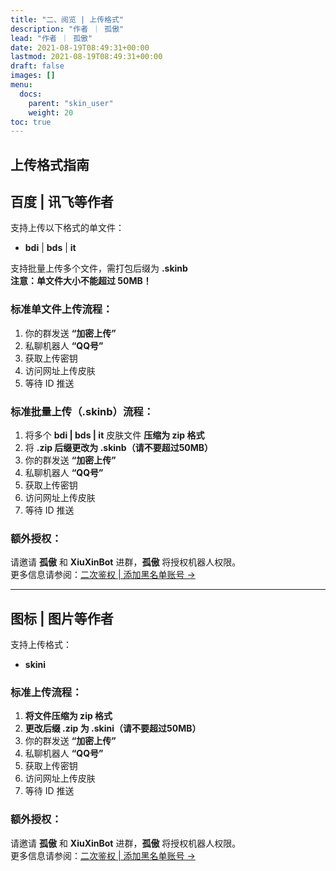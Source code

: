 ```yaml
---
title: "二、阅览 | 上传格式"
description: "作者 ｜ 孤傲"
lead: "作者 ｜ 孤傲"
date: 2021-08-19T08:49:31+00:00
lastmod: 2021-08-19T08:49:31+00:00
draft: false
images: []
menu:
  docs:
    parent: "skin_user"
    weight: 20
toc: true
---
```


## 上传格式指南

## 百度 | 讯飞等作者

支持上传以下格式的单文件：

- **bdi** | **bds** | **it**

支持批量上传多个文件，需打包后缀为 **.skinb**  
**注意：单文件大小不能超过 50MB！**

### 标准单文件上传流程：

1. 你的群发送 **“加密上传”**
2. 私聊机器人 **“QQ号”**
3. 获取上传密钥
4. 访问网址上传皮肤
5. 等待 ID 推送

### 标准批量上传（.skinb）流程：

1. 将多个 **bdi | bds | it** 皮肤文件 **压缩为 zip 格式**
2. 将 **.zip 后缀更改为 .skinb（请不要超过50MB）**
3. 你的群发送 **“加密上传”**
4. 私聊机器人 **“QQ号”**
5. 获取上传密钥
6. 访问网址上传皮肤
7. 等待 ID 推送

### 额外授权：

请邀请 **孤傲** 和 **XiuXinBot** 进群，**孤傲** 将授权机器人权限。  
更多信息请参阅：[二次鉴权 | 添加黑名单账号 →](https://beautify.gushao.club/docs/mark_user/skinbatch/Authentication/)

---

## 图标 | 图片等作者

支持上传格式：

- **skini**

### 标准上传流程：

1. **将文件压缩为 zip 格式**
2. **更改后缀 .zip 为 .skini（请不要超过50MB）**
3. 你的群发送 **“加密上传”**
4. 私聊机器人 **“QQ号”**
5. 获取上传密钥
6. 访问网址上传皮肤
7. 等待 ID 推送

### 额外授权：

请邀请 **孤傲** 和 **XiuXinBot** 进群，**孤傲** 将授权机器人权限。  
更多信息请参阅：[二次鉴权 | 添加黑名单账号 →](https://beautify.gushao.club/docs/mark_user/skinbatch/Authentication/)
